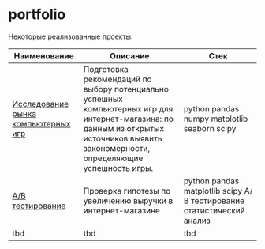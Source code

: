 # portfolio

Некоторые реализованные проекты.

| Наименование | Описание | Стек |
| ---------| ---------| ---------|
| [Исследование рынка компьютерных игр](https://github.com/polina508/portfolio/tree/3db1b5cc67680ded6c7c437bb3d3c929d10355ba/comp_games_research) | Подготовка рекомендаций по выбору потенциально успешных компьютерных игр для интернет-магазина: по данным из открытых источников выявить закономерности, определяющие успешность игры. | python pandas numpy matplotlib seaborn scipy |
| [А/В тестирование](https://github.com/polina508/portfolio/tree/b8401f10f61f5a2618f3f6059b446e6deea02cd2/AB_test) | Проверка гипотезы по увеличению выручки в интернет-магазине | python pandas matplotlib scipy А/В тестирование статистический анализ |
| tbd | tbd | tbd |
